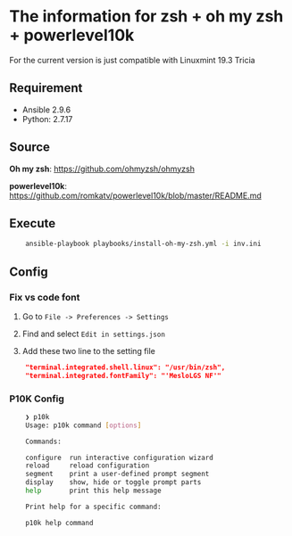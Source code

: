 # The information for zsh + oh my zsh + powerlevel10k

For the current version is just compatible with Linuxmint 19.3 Tricia

## Requirement

- Ansible 2.9.6
- Python: 2.7.17


## Source

**Oh my zsh**: https://github.com/ohmyzsh/ohmyzsh

**powerlevel10k**: https://github.com/romkatv/powerlevel10k/blob/master/README.md

## Execute

```bash
    ansible-playbook playbooks/install-oh-my-zsh.yml -i inv.ini 
```

## Config

### **Fix vs code font**

1. Go to `File -> Preferences -> Settings`

1. Find and select `Edit in settings.json`

1. Add these two line to the setting file

```json
    "terminal.integrated.shell.linux": "/usr/bin/zsh",
    "terminal.integrated.fontFamily": "'MesloLGS NF'"
```

### **P10K Config**

```bash
    ❯ p10k
    Usage: p10k command [options]

    Commands:

    configure  run interactive configuration wizard
    reload     reload configuration
    segment    print a user-defined prompt segment
    display    show, hide or toggle prompt parts
    help       print this help message

    Print help for a specific command:

    p10k help command
```